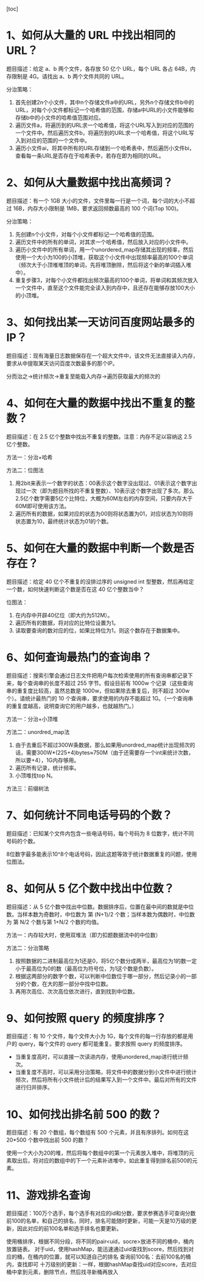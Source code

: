 [toc]


# 1、如何从大量的 URL 中找出相同的 URL？

题目描述：给定 a、b 两个文件，各存放 50 亿个 URL，每个 URL 各占 64B，内存限制是 4G。请找出 a、b 两个文件共同的 URL。

分治策略：
1. 首先创建2n个小文件，其中n个存储文件a中的URL，另外n个存储文件b中的URL，对每个小文件都标记一个哈希值的范围，存储a中URL的小文件能够和存储b中的小文件的哈希值范围对应。
2. 遍历文件a，将遍历到的URL求一个哈希值，将这个URL写入到对应的范围的一个文件中。然后遍历文件b，将遍历到的URL求一个哈希值，将这个URL写入到对应的范围的一个文件中。
3. 遍历小文件ai，将其中所有的URL存储到一个哈希表中，然后遍历小文件bi，查看每一条URL是否存在于哈希表中，若存在即为相同的URL。



# 2、如何从大量数据中找出高频词？

题目描述：有一个 1GB 大小的文件，文件里每一行是一个词，每个词的大小不超过 16B，内存大小限制是 1MB，要求返回频数最高的 100 个词(Top 100)。

分治策略：
1. 先创建n个小文件，对每个小文件都标记一个哈希值的范围。
2. 遍历文件中的所有的单词，对其求一个哈希值，然后放入对应的小文件中。
3. 遍历小文件中的所有单词，用一个unordered_map存储其出现的频率，然后使用一个大小为100的小顶堆，获取这个小文件中出现频率最高的100个单词（频次大于小顶堆堆顶的单词，先将堆顶删除，然后将这个新的单词插入堆中）。
4. 重复步骤3，对每个小文件都找出频次最高的100个单词，将单词和其频次放入一个文件中，直至这个文件能完全读入到内存中，且还存在能够存放100大小的小顶堆。



# 3、如何找出某一天访问百度网站最多的 IP？

题目描述：现有海量日志数据保存在一个超大文件中，该文件无法直接读入内存，要求从中提取某天访问百度次数最多的那个IP。

分而治之->统计频次->重复至能载入内存->遍历获取最大的频次的



# 4、如何在大量的数据中找出不重复的整数？

题目描述：在 2.5 亿个整数中找出不重复的整数。注意：内存不足以容纳这 2.5 亿个整数。

方法一：分治+哈希

方法二：位图法
1. 用2bit来表示一个数字的状态：00表示这个数字没出现过、01表示这个数字出现过一次（即为题目所找的不重复整数）、10表示这个数字出现了多次。那么2.5亿个数字需要5亿个比特位，大概为60M左右的内存空间，只要内存大于60M即可使用该方法。
2. 遍历所有的数据，如果对应的状态为00则将状态置为01，对应状态为10则将状态置为10，最终统计状态为01的个数。



# 5、如何在大量的数据中判断一个数是否存在？

题目描述：给定 40 亿个不重复的没排过序的 unsigned int 型整数，然后再给定一个数，如何快速判断这个数是否在这 40 亿个整数当中？

位图法：
1. 在内存中开辟40亿位（即大约为512M）。
2. 遍历所有的数据，将对应的比特位设置为1。
3. 读取要查询的数对应的位，如果比特位为1，则这个数存在于数据集中。



# 6、如何查询最热门的查询串？

题目描述：搜索引擎会通过日志文件把用户每次检索使用的所有查询串都记录下来，每个查询串的长度不超过 255 字节。假设目前有 1000w 个记录（这些查询串的重复度比较高，虽然总数是 1000w，但如果除去重复后，则不超过 300w 个）。请统计最热门的 10 个查询串，要求使用的内存不能超过 1G。（一个查询串的重复度越高，说明查询它的用户越多，也就越热门。）

方法一：分治+小顶堆

方法二：unordred_map法
1. 由于去重后不超过300W条数据，那么如果用unordred_map统计出现频次的话，需要300W*(225+4)bytes≈750M（由于还需要存一个int来统计次数，所以要+4），1G内存够用。
2. 遍历所有记录，统计频率。
3. 小顶堆找top N。

方法三：前缀树法



# 7、如何统计不同电话号码的个数？

题目描述：已知某个文件内包含一些电话号码，每个号码为 8 位数字，统计不同号码的个数。

8位数字最多能表示10^8个电话号码，因此这题等效于统计数据重复的问题，使用位图法。



# 8、如何从 5 亿个数中找出中位数？

题目描述：从 5 亿个数中找出中位数。数据排序后，位置在最中间的数就是中位数。当样本数为奇数时，中位数为 第 (N+1)/2 个数；当样本数为偶数时，中位数为 第 N/2 个数与第 1+N/2 个数的均值。

方法一：内存较大时，使用双堆法（即力扣题数据流中的中位数）

方法二：分治策略
1. 按照数据的二进制最高位为1还是0，将5亿个数分成两半，最高位为1的数一定小于最高位为0的数（最高位为符号位，为1这个数是负数）。
2. 根据这两部分的数字个数，可以判断中位数位于哪一部分，然后记录小的一部分的个数，在大的那一部分中找中位数。
3. 再用次高位、次次高位依次进行，直到找到中位数。



# 9、如何按照 query 的频度排序？

题目描述：有 10 个文件，每个文件大小为 1G，每个文件的每一行存放的都是用户的 query，每个文件的 query 都可能重复。要求按照 query 的频度排序。

* 当重复度高时，可以直接一次读进内存，使用unordered_map进行统计频次。
* 当重复度不高时，可以采用分治策略，将文件中的数据分到小文件中进行统计频次，然后将所有小文件统计后的结果写入到一个文件中。最后对所有的文件进行归并排序。



# 10、如何找出排名前 500 的数？

题目描述：有 20 个数组，每个数组有 500 个元素，并且有序排列。如何在这 20*500 个数中找出前 500 的数？

使用一个大小为20的堆，然后将每个数组中的第一个元素放入堆中，将堆顶的元素取出后，将对应的数组中的下一个元素补进堆中，如此重复得到排名前500的元素。



# 11、游戏排名查询

题目描述：100万个选手，每个选手有对应的id和分数，要求参赛选手可查询分数前100的名单，和自己的排名，同时，排名可能随时更新，可能一天是10万级的更新，因此对应的前100名单和选手排名也要更新。

使用桶排序，根据不同分段，将不同的pair<uid，socre>放进不同的桶中，桶内放置链表。
对于uid，使用hashMap，能迅速通过uid查找到score，然后找到对应的桶，在桶内的位置，就可以知道自己的排名
查询前100名：去前100名的桶内，查找即可
十万级别的更新：一样，根据hashMap查找uid对应score，去对应桶中拿到元素，删除节点，然后找寻新桶再放入
